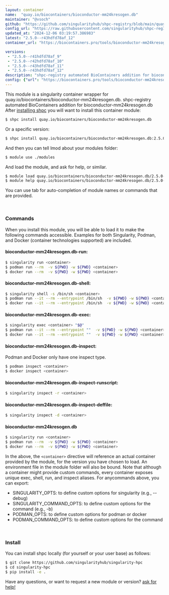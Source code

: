 ```yaml
---
layout: container
name:  "quay.io/biocontainers/bioconductor-mm24kresogen.db"
maintainer: "@vsoch"
github: "https://github.com/singularityhub/shpc-registry/blob/main/quay.io/biocontainers/bioconductor-mm24kresogen.db/container.yaml"
config_url: "https://raw.githubusercontent.com/singularityhub/shpc-registry/main/quay.io/biocontainers/bioconductor-mm24kresogen.db/container.yaml"
updated_at: "2024-12-06 03:19:57.386983"
latest: "2.5.0--r43hdfd78af_12"
container_url: "https://biocontainers.pro/tools/bioconductor-mm24kresogen.db"

versions:
 - "2.5.0--r41hdfd78af_9"
 - "2.5.0--r42hdfd78af_10"
 - "2.5.0--r43hdfd78af_11"
 - "2.5.0--r43hdfd78af_12"
description: "shpc-registry automated BioContainers addition for bioconductor-mm24kresogen.db"
config: {"url": "https://biocontainers.pro/tools/bioconductor-mm24kresogen.db", "maintainer": "@vsoch", "description": "shpc-registry automated BioContainers addition for bioconductor-mm24kresogen.db", "latest": {"2.5.0--r43hdfd78af_12": "sha256:2fa734e017ee351412c8077b01df256cc2be44d5ca276a4f84cea17851f7bdce"}, "tags": {"2.5.0--r41hdfd78af_9": "sha256:b8adf6d2b488e157862d26d014c56860c6b1185b77e4ab91ad823f9a2c80577c", "2.5.0--r42hdfd78af_10": "sha256:2dcee8c579a225b1812ff6d017da1d3cebf7b735970f0d2872b4d12ecdc5d494", "2.5.0--r43hdfd78af_11": "sha256:ae131d9ba1cdc15e53eb8fe4ea325e319a4d7a2ad743422fddd69dc3e89a1ba6", "2.5.0--r43hdfd78af_12": "sha256:2fa734e017ee351412c8077b01df256cc2be44d5ca276a4f84cea17851f7bdce"}, "docker": "quay.io/biocontainers/bioconductor-mm24kresogen.db"}
---
```


This module is a singularity container wrapper for quay.io/biocontainers/bioconductor-mm24kresogen.db.
shpc-registry automated BioContainers addition for bioconductor-mm24kresogen.db
After [installing shpc](#install) you will want to install this container module:


```bash
$ shpc install quay.io/biocontainers/bioconductor-mm24kresogen.db
```

Or a specific version:

```bash
$ shpc install quay.io/biocontainers/bioconductor-mm24kresogen.db:2.5.0--r43hdfd78af_12
```

And then you can tell lmod about your modules folder:

```bash
$ module use ./modules
```

And load the module, and ask for help, or similar.

```bash
$ module load quay.io/biocontainers/bioconductor-mm24kresogen.db/2.5.0--r43hdfd78af_12
$ module help quay.io/biocontainers/bioconductor-mm24kresogen.db/2.5.0--r43hdfd78af_12
```

You can use tab for auto-completion of module names or commands that are provided.

<br>

### Commands

When you install this module, you will be able to load it to make the following commands accessible.
Examples for both Singularity, Podman, and Docker (container technologies supported) are included.

#### bioconductor-mm24kresogen.db-run:

```bash
$ singularity run <container>
$ podman run --rm  -v ${PWD} -w ${PWD} <container>
$ docker run --rm  -v ${PWD} -w ${PWD} <container>
```

#### bioconductor-mm24kresogen.db-shell:

```bash
$ singularity shell -s /bin/sh <container>
$ podman run --it --rm --entrypoint /bin/sh  -v ${PWD} -w ${PWD} <container>
$ docker run --it --rm --entrypoint /bin/sh  -v ${PWD} -w ${PWD} <container>
```

#### bioconductor-mm24kresogen.db-exec:

```bash
$ singularity exec <container> "$@"
$ podman run --it --rm --entrypoint ""  -v ${PWD} -w ${PWD} <container> "$@"
$ docker run --it --rm --entrypoint ""  -v ${PWD} -w ${PWD} <container> "$@"
```

#### bioconductor-mm24kresogen.db-inspect:

Podman and Docker only have one inspect type.

```bash
$ podman inspect <container>
$ docker inspect <container>
```

#### bioconductor-mm24kresogen.db-inspect-runscript:

```bash
$ singularity inspect -r <container>
```

#### bioconductor-mm24kresogen.db-inspect-deffile:

```bash
$ singularity inspect -d <container>
```



#### bioconductor-mm24kresogen.db

```bash
$ singularity run <container>
$ podman run --rm  -v ${PWD} -w ${PWD} <container>
$ docker run --rm  -v ${PWD} -w ${PWD} <container>
```


In the above, the `<container>` directive will reference an actual container provided
by the module, for the version you have chosen to load. An environment file in the
module folder will also be bound. Note that although a container
might provide custom commands, every container exposes unique exec, shell, run, and
inspect aliases. For anycommands above, you can export:

 - SINGULARITY_OPTS: to define custom options for singularity (e.g., --debug)
 - SINGULARITY_COMMAND_OPTS: to define custom options for the command (e.g., -b)
 - PODMAN_OPTS: to define custom options for podman or docker
 - PODMAN_COMMAND_OPTS: to define custom options for the command

<br>

### Install

You can install shpc locally (for yourself or your user base) as follows:

```bash
$ git clone https://github.com/singularityhub/singularity-hpc
$ cd singularity-hpc
$ pip install -e .
```

Have any questions, or want to request a new module or version? [ask for help!](https://github.com/singularityhub/singularity-hpc/issues)
